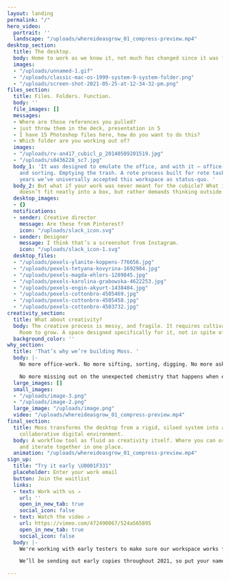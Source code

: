 ```yaml
---
layout: landing
permalink: "/"
hero_video:
  portrait: ''
  landscape: "/uploads/whereideasgrow_01_compress-preview.mp4"
desktop_section:
  title: The desktop.
  body: Home to work as we know it, not much has changed since it was first introduced.
  images:
  - "/uploads/unnamed-1.gif"
  - "/uploads/classic-mac-os-1999-system-9-system-folder.png"
  - "/uploads/screen-shot-2021-05-25-at-12-34-32-pm.png"
files_section:
  title: Files. Folders. Function.
  body: ''
  file_images: []
  messages:
  - Where are those references you pulled?
  - just throw them in the deck, presentation in 5
  - I have 15 Photoshop files here, how do you want to do this?
  - Which folder are you working out of?
  images:
  - "/uploads/rv-an417_cubicl_p_20140509201519.jpg"
  - "/uploads/s0436228_sc7.jpg"
  body_1: 'It was designed to emulate the office, and with it – office-work. Sifting
    and sorting. Emptying the trash. A rote process built for rote tasks. After 40
    years we’ve universally accepted this workspace as status-quo. '
  body_2: But what if your work was never meant for the cubicle? What if your process
    doesn’t fit neatly into a box, but rather demands thinking outside of one?
  desktop_images:
  - {}
  notifications:
  - sender: Creative director
    message: Are these from Pinterest?
    icon: "/uploads/slack_icon.svg"
  - sender: Designer
    message: I think that’s a screenshot from Instagram.
    icon: "/uploads/slack_icon-1.svg"
  desktop_files:
  - "/uploads/pexels-ylanite-koppens-776656.jpg"
  - "/uploads/pexels-tetyana-kovyrina-1692984.jpg"
  - "/uploads/pexels-magda-ehlers-1289845.jpg"
  - "/uploads/pexels-karolina-grabowska-4622253.jpg"
  - "/uploads/pexels-engin-akyurt-1438404.jpg"
  - "/uploads/pexels-cottonbro-4505469.jpg"
  - "/uploads/pexels-cottonbro-4505458.jpg"
  - "/uploads/pexels-cottonbro-4503732.jpg"
creativity_section:
  title: What about creativity?
  body: The creative process is messy, and fragile. It requires cultivation. Care.
    Room to grow. A space designed specifically for it, not in spite of it.
  background_color: ''
why_section:
  title: 'That’s why we’re building Moss. '
  body: |-
    No more office-work. No more sifting, sorting, digging. No more asking where, why and what. the. fuck.

    No more missing out on the unexpected chemistry that happens when everything is at your fingertips. No more workarounds to compensate for a workspace that was never even made for us.
  large_images: []
  small_images:
  - "/uploads/image-3.png"
  - "/uploads/image-2.png"
  large_image: "/uploads/image.png"
  video: "/uploads/whereideasgrow_01_compress-preview.mp4"
final_section:
  title: Moss transforms the desktop from a rigid, siloed system into an open and
    collaborative digital environment.
  body: A workflow tool as fluid as creativity itself. Where you can organize, experiment,
    and iterate together in one place.
  animation: "/uploads/whereideasgrow_01_compress-preview.mp4"
sign_up:
  title: "Try it early \U0001F331"
  placeholder: Enter your work email
  button: Join the waitlist
  links:
  - text: Work with us ↗
    url: ''
    open_in_new_tab: true
    social_icon: false
  - text: Watch the video ↗
    url: https://vimeo.com/472490067/524a565895
    open_in_new_tab: true
    social_icon: false
  body: |-
    We're working with early testers to make sure our workspace works for you.

    We’ll be sending out early copies throughout 2021, so put your name down on the waitlist and follow us for updates.

---
```

